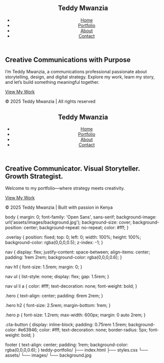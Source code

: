 <!DOCTYPE html>
<html lang="en">
<head>
  <meta charset="UTF-8" />
  <meta name="viewport" content="width=device-width, initial-scale=1.0" />
  <title>Teddy Mwanzia | Communications Portfolio</title>
  <link rel="stylesheet" href="styles.css" />
</head>
<body>
  <div class="overlay"></div>

  <header>
    <nav>
      <h1>Teddy Mwanzia</h1>
      <ul>
        <li><a href="index.html">Home</a></li>
        <li><a href="portfolio.html">Portfolio</a></li>
        <li><a href="about.html">About</a></li>
        <li><a href="contact.html">Contact</a></li>
      </ul>
    </nav>
  </header>

  <main class="hero">
    <h2>Creative Communications with Purpose</h2>
    <p>I’m Teddy Mwanzia, a communications professional passionate about storytelling, design, and digital strategy. Explore my work, learn my story, and let’s build something meaningful together.</p>
    <a href="portfolio.html" class="cta-button">View My Work</a>
  </main>

  <footer>
    <p>© 2025 Teddy Mwanzia | All rights reserved</p>
  </footer>
</body>
</html>
<!DOCTYPE html>
<html lang="en">
<head>
  <meta charset="UTF-8" />
  <meta name="viewport" content="width=device-width, initial-scale=1.0" />
  <title>Teddy Mwanzia | Portfolio</title>
  <link rel="stylesheet" href="styles.css" />
</head>
<body>
  <div class="overlay"></div>

  <header>
    <nav>
      <h1>Teddy Mwanzia</h1>
      <ul>
        <li><a href="index.html">Home</a></li>
        <li><a href="portfolio.html">Portfolio</a></li>
        <li><a href="about.html">About</a></li>
        <li><a href="contact.html">Contact</a></li>
      </ul>
    </nav>
  </header>

  <main class="hero">
    <h2>Creative Communicator. Visual Storyteller. Growth Strategist.</h2>
    <p>Welcome to my portfolio—where strategy meets creativity.</p>
    <a href="portfolio.html" class="cta-button">View My Work</a>
  </main>

  <footer>
    <p>© 2025 Teddy Mwanzia | Built with passion in Kenya</p>
  </footer>
</body>
</html>
body {
  margin: 0;
  font-family: 'Open Sans', sans-serif;
  background-image: url('assets/images/background.jpg');
  background-size: cover;
  background-position: center;
  background-repeat: no-repeat;
  color: #fff;
}

.overlay {
  position: fixed;
  top: 0;
  left: 0;
  width: 100%;
  height: 100%;
  background-color: rgba(0,0,0,0.5);
  z-index: -1;
}

nav {
  display: flex;
  justify-content: space-between;
  align-items: center;
  padding: 1rem 2rem;
  background-color: rgba(0,0,0,0.6);
}

nav h1 {
  font-size: 1.5rem;
  margin: 0;
}

nav ul {
  list-style: none;
  display: flex;
  gap: 1.5rem;
}

nav ul li a {
  color: #fff;
  text-decoration: none;
  font-weight: bold;
}

.hero {
  text-align: center;
  padding: 6rem 2rem;
}

.hero h2 {
  font-size: 2.5rem;
  margin-bottom: 1rem;
}

.hero p {
  font-size: 1.2rem;
  max-width: 600px;
  margin: 0 auto 2rem;
}

.cta-button {
  display: inline-block;
  padding: 0.75rem 1.5rem;
  background-color: #e63946;
  color: #fff;
  text-decoration: none;
  border-radius: 5px;
  font-weight: bold;
}

footer {
  text-align: center;
  padding: 1rem;
  background-color: rgba(0,0,0,0.6);
}
teddy-portfolio/
├── index.html
├── styles.css
└── assets/
    └── images/
        └── background.jpg
